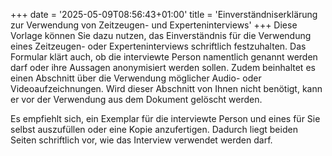 +++
date = '2025-05-09T08:56:43+01:00'
title = 'Einverständniserklärung zur Verwendung von Zeitzeugen- und Experteninterviews'
+++
Diese Vorlage können Sie dazu nutzen, das Einverständnis für die Verwendung eines Zeitzeugen- oder Experteninterviews 
schriftlich festzuhalten. Das Formular klärt auch, ob die interviewte Person namentlich genannt werden darf oder ihre Aussagen 
anonymisiert werden sollen. Zudem beinhaltet es einen Abschnitt über die Verwendung möglicher Audio- oder Videoaufzeichnungen. 
Wird dieser Abschnitt von Ihnen nicht benötigt, kann er vor der Verwendung aus dem Dokument gelöscht werden.

Es empfiehlt sich, ein Exemplar für die interviewte Person und eines für Sie selbst auszufüllen oder eine Kopie anzufertigen. 
Dadurch liegt beiden Seiten schriftlich vor, wie das Interview verwendet werden darf.
